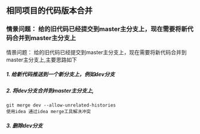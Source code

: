 ## 相同项目的代码版本合并

### 情景问题： 给的旧代码已经提交到master主分支上，现在需要将新代码合并到master主分支上

 情景问题： 给的旧代码已经提交到master主分支上，现在需要将新代码合并到master主分支上,主要思路如下
##### 1. 给新代码推送到一个新分支上，例如dev分支
##### 2. 将dev分支合并到master主分支上,
    git merge dev --allow-unrelated-histories
    使用idea 通过idea merge工具解决冲突
##### 3. 删除dev分支


